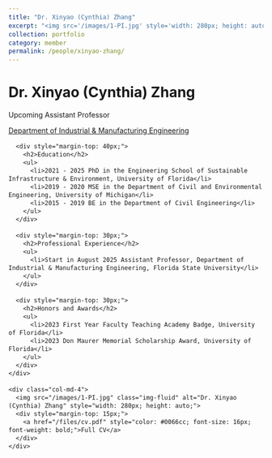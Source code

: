 ```yaml
---
title: "Dr. Xinyao (Cynthia) Zhang"
excerpt: "<img src='/images/1-PI.jpg' style='width: 280px; height: auto;'><br/><br/>Upcoming Assistant<br/>Professor in Industrial &<br/>Manufacturing Engineering"
collection: portfolio
category: member
permalink: /people/xinyao-zhang/
---
```


<div class="container">
  <div class="row">
    <div class="col-md-8">
      <h1>Dr. Xinyao (Cynthia) Zhang</h1>
      <p>Upcoming Assistant Professor</p>
      <a href="https://eng.famu.fsu.edu/ime" class="text-primary">Department of Industrial & Manufacturing Engineering</a>
      
      <div style="margin-top: 40px;">
        <h2>Education</h2>
        <ul>
          <li>2021 - 2025 PhD in the Engineering School of Sustainable Infrastructure & Environment, University of Florida</li>
          <li>2019 - 2020 MSE in the Department of Civil and Environmental Engineering, University of Michigan</li>
          <li>2015 - 2019 BE in the Department of Civil Engineering</li>
        </ul>
      </div>
      
      <div style="margin-top: 30px;">
        <h2>Professional Experience</h2>
        <ul>
          <li>Start in August 2025 Assistant Professor, Department of Industrial & Manufacturing Engineering, Florida State University</li>
        </ul>
      </div>
      
      <div style="margin-top: 30px;">
        <h2>Honors and Awards</h2>
        <ul>
          <li>2023 First Year Faculty Teaching Academy Badge, University of Florida</li>
          <li>2023 Don Maurer Memorial Scholarship Award, University of Florida</li>
        </ul>
      </div>
    </div>
    
    <div class="col-md-4">
      <img src="/images/1-PI.jpg" class="img-fluid" alt="Dr. Xinyao (Cynthia) Zhang" style="width: 280px; height: auto;">
      <div style="margin-top: 15px;">
        <a href="/files/cv.pdf" style="color: #0066cc; font-size: 16px; font-weight: bold;">Full CV</a>
      </div>
    </div>
  </div>
</div>
